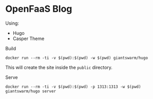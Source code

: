 # OpenFaaS Blog

Using:
  * Hugo
  * Casper Theme

Build

```
docker run --rm -ti -v $(pwd):$(pwd) -w $(pwd) giantswarm/hugo
```

This will create the site inside the ```public``` directory.

Serve

```
docker run --rm -ti -v $(pwd):$(pwd) -p 1313:1313 -w $(pwd) giantswarm/hugo server
```
